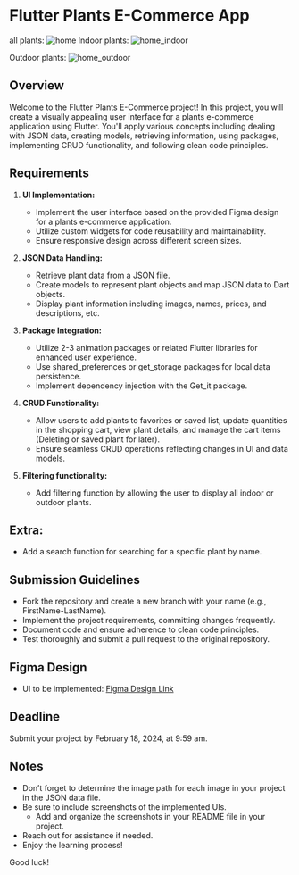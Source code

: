 # Flutter Plants E-Commerce App
all plants:
![home](https://github.com/FlutterBootCamps/Project-3/assets/124809082/0e056c2c-ef49-45d6-9cfb-4af1c423c8f0)
Indoor plants:
![home_indoor](https://github.com/FlutterBootCamps/Project-3/assets/124809082/a95d0cb0-01ea-406e-8e75-5d526cac140e)

Outdoor plants:
![home_outdoor](https://github.com/FlutterBootCamps/Project-3/assets/124809082/7e12fa67-d0a6-4322-aa5b-15516b015d61)

## Overview

Welcome to the Flutter Plants E-Commerce project! In this project, you will create a visually appealing user interface for a plants e-commerce application using Flutter. You'll apply various concepts including dealing with JSON data, creating models, retrieving information, using packages, implementing CRUD functionality, and following clean code principles.

## Requirements

1. **UI Implementation:**
    - Implement the user interface based on the provided Figma design for a plants e-commerce application.
    - Utilize custom widgets for code reusability and maintainability.
    - Ensure responsive design across different screen sizes.

2. **JSON Data Handling:**
    - Retrieve plant data from a JSON file.
    - Create models to represent plant objects and map JSON data to Dart objects.
    - Display plant information including images, names, prices, and descriptions, etc.

3. **Package Integration:**
    - Utilize 2-3 animation packages or related Flutter libraries for enhanced user experience.
    - Use shared_preferences or get_storage packages for local data persistence.
    - Implement dependency injection with the Get_it package.

4. **CRUD Functionality:**
    - Allow users to add plants to favorites or saved list, update quantities in the shopping cart, view plant details, and manage the cart items (Deleting or saved plant for later).
    - Ensure seamless CRUD operations reflecting changes in UI and data models.

5. **Filtering functionality:** 
    - Add filtering function by allowing the user to display all indoor or outdoor plants.

## Extra:
- Add a search function for searching for a specific plant by name.

## Submission Guidelines

- Fork the repository and create a new branch with your name (e.g., FirstName-LastName).
- Implement the project requirements, committing changes frequently.
- Document code and ensure adherence to clean code principles.
- Test thoroughly and submit a pull request to the original repository.

## Figma Design

- UI to be implemented: [Figma Design Link](https://www.figma.com/file/87QOskmViPfK8hWnbkz8Ge/Flutter-Plant-Ecommerce-App-UI-(Community)?type=design&node-id=0%3A1&mode=design&t=2bg46IMQ5UXDYLgs-1)

## Deadline

Submit your project by February 18, 2024, at 9:59 am.

## Notes

- Don’t forget to determine the image path for each image in your project in the JSON data file.
- Be sure to include screenshots of the implemented UIs.
    - Add and organize the screenshots in your README file in your project.
- Reach out for assistance if needed.
- Enjoy the learning process!

Good luck!
